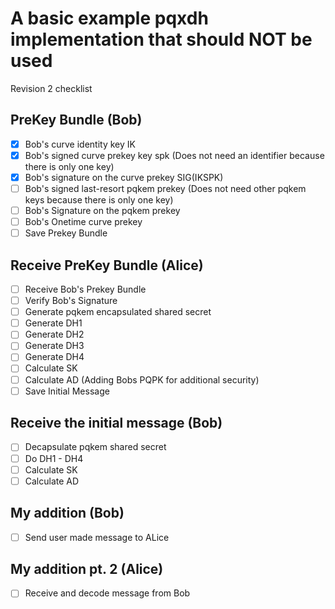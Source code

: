 # A basic example pqxdh implementation that should NOT be used 


 Revision 2 checklist
 
## PreKey Bundle (Bob)

- [x] Bob's curve identity key IK
- [x] Bob's signed curve prekey key spk (Does not need an identifier because there is only one key)
- [x] Bob's signature on the curve prekey SIG(IKSPK)
- [ ] Bob's signed last-resort pqkem prekey (Does not need other pqkem keys because there is only one key)
- [ ] Bob's Signature on the pqkem prekey
- [ ] Bob's Onetime curve prekey
- [ ] Save Prekey Bundle

## Receive PreKey Bundle (Alice)

- [ ] Receive Bob's Prekey Bundle
- [ ] Verify Bob's Signature
- [ ] Generate pqkem encapsulated shared secret
- [ ] Generate DH1
- [ ] Generate DH2
- [ ] Generate DH3
- [ ] Generate DH4
- [ ] Calculate SK
- [ ] Calculate AD (Adding Bobs PQPK for additional security)
- [ ] Save Initial Message

## Receive the initial message (Bob)

- [ ] Decapsulate pqkem shared secret
- [ ] Do DH1 - DH4
- [ ] Calculate SK
- [ ] Calculate AD

## My addition (Bob)

- [ ] Send user made message to ALice

## My addition pt. 2 (Alice)

- [ ] Receive and decode message from Bob
